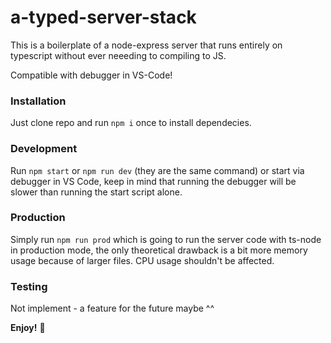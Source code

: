 # a-typed-server-stack

This is a boilerplate of a node-express server that runs entirely on typescript without ever neeeding to compiling to JS.

Compatible with debugger in VS-Code!

### Installation
Just clone repo and run `npm i` once to install dependecies.

### Development
Run `npm start` or `npm run dev` (they are the same command) or start via debugger in VS Code, keep in mind that running the debugger will be slower than running the start script alone.

### Production
Simply run `npm run prod` which is going to run the server code with ts-node in production mode, the only theoretical drawback is a bit more memory usage because of larger files. CPU usage shouldn't be affected.

### Testing
Not implement - a feature for the future maybe ^^

**Enjoy!** 🐥
